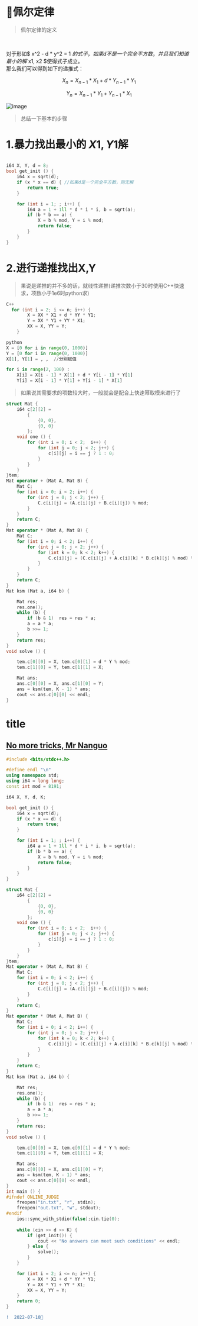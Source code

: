 # 🍂佩尔定律

> 佩尔定律的定义
<br>


   对于形如$ x^2 - d * y^2 = 1 $的式子，如果d不是一个完全平方数，并且我们知道最小的解$ x1, x2 $使得式子成立。  
   那么我们可以得到如下的递推式：  
   
 $$  X_n = X_{n-1} * X_1 + d * Y_{n-1} * Y_1 $$
 
 $$  Y_n = X_{n-1} * Y_1 + Y_{n-1} * X_1  $$
 
 ![image](https://user-images.githubusercontent.com/92497177/178136728-54259504-b880-49db-9ccd-7aa408e9873a.png)


> 总结一下基本的步骤

#  1.暴力找出最小的 $X1, Y1$解

```C++

i64 X, Y, d = 8;
bool get_init () {
	i64 x = sqrt(d);
	if (x * x == d) { //如果d是一个完全平方数，则无解
		return true;
	}

	for (int i = 1; ; i++) {
		i64 a = 1 + 1ll * d * i * i, b = sqrt(a);
		if (b * b == a) {
			X = b % mod, Y = i % mod;
			return false;
		}
	}
}
```

#  2.进行递推找出X,Y

> 果说是递推的并不多的话，就线性递推(递推次数小于30时使用C++快速求，项数小于1e6时python求)
```C++
C++
  for (int i = 2; i <= n; i++) {
		X = XX * X1 + d * YY * Y1;
		Y = XX * Y1 + YY * X1;
		XX = X, YY = Y;
	}
```
```python
python
X = [0 for i in range(0, 1000)]
Y = [0 for i in range(0, 1000)]
X[1], Y[1] = , ,  //分别赋值

for i in range(2, 100) :
    X[i] = X[i - 1] * X[1] + d * Y[i - 1] * Y[1]
    Y[i] = X[i - 1] * Y[1] + Y[i - 1] * X[1]
```

>如果说其需要求的项数较大时，一般就会是配合上快速幂取模来进行了
```C++
struct Mat {
	i64 c[2][2] = 
		{
			{0, 0},
			{0, 0}
		};
	void one () {
		for (int i = 0; i < 2;  i++) {
			for (int j = 0; j < 2; j++) {
				c[i][j] = i == j ? 1 : 0;
			}
		}
	}
}tem;
Mat operator + (Mat A, Mat B) {
	Mat C;
	for (int i = 0; i < 2; i++) {
		for (int j = 0; j < 2; j++) {
			C.c[i][j] = (A.c[i][j] + B.c[i][j]) % mod;
		}
	}
	return C;
}
Mat operator * (Mat A, Mat B) {
	Mat C;
	for (int i = 0; i < 2; i++) {
		for (int j = 0; j < 2; j++) {
			for (int k = 0; k < 2; k++) {
				C.c[i][j] = (C.c[i][j] + A.c[i][k] * B.c[k][j] % mod) % mod;
			}
		}
	}
	return C;
}
Mat ksm (Mat a, i64 b) {

	Mat res;
	res.one();
	while (b) {
		if (b & 1)  res = res * a;
		a = a * a;
		b >>= 1;
	}
	return res;
}
void solve () { 

	tem.c[0][0] = X, tem.c[0][1] = d * Y % mod;
	tem.c[1][0] = Y, tem.c[1][1] = X;

	Mat ans;
	ans.c[0][0] = X, ans.c[1][0] = Y;
	ans = ksm(tem, K - 1) * ans;
	cout << ans.c[0][0] << endl;
} 
```

# title
## [No more tricks, Mr Nanguo](https://acm.hdu.edu.cn/showproblem.php?pid=3292)
 
```C++
#include <bits/stdc++.h>

#define endl "\n"
using namespace std;
using i64 = long long;
const int mod = 8191;

i64 X, Y, d, K;

bool get_init () {
	i64 x = sqrt(d);
	if (x * x == d) {
		return true;
	}

	for (int i = 1; ; i++) {
		i64 a = 1 + 1ll * d * i * i, b = sqrt(a);
		if (b * b == a) {
			X = b % mod, Y = i % mod;
			return false;
		}
	}
}

struct Mat {
	i64 c[2][2] = 
		{
			{0, 0},
			{0, 0}
		};
	void one () {
		for (int i = 0; i < 2;  i++) {
			for (int j = 0; j < 2; j++) {
				c[i][j] = i == j ? 1 : 0;
			}
		}
	}
}tem;
Mat operator + (Mat A, Mat B) {
	Mat C;
	for (int i = 0; i < 2; i++) {
		for (int j = 0; j < 2; j++) {
			C.c[i][j] = (A.c[i][j] + B.c[i][j]) % mod;
		}
	}
	return C;
}
Mat operator * (Mat A, Mat B) {
	Mat C;
	for (int i = 0; i < 2; i++) {
		for (int j = 0; j < 2; j++) {
			for (int k = 0; k < 2; k++) {
				C.c[i][j] = (C.c[i][j] + A.c[i][k] * B.c[k][j] % mod) % mod;
			}
		}
	}
	return C;
}
Mat ksm (Mat a, i64 b) {

	Mat res;
	res.one();
	while (b) {
		if (b & 1)  res = res * a;
		a = a * a;
		b >>= 1;
	}
	return res;
}
void solve () { 

	tem.c[0][0] = X, tem.c[0][1] = d * Y % mod;
	tem.c[1][0] = Y, tem.c[1][1] = X;

	Mat ans;
	ans.c[0][0] = X, ans.c[1][0] = Y;
	ans = ksm(tem, K - 1) * ans;
	cout << ans.c[0][0] << endl;
} 
int main () {
#ifndef ONLINE_JUDGE
	freopen("in.txt", "r", stdin);
	freopen("out.txt", "w", stdout);
#endif
	ios::sync_with_stdio(false);cin.tie(0);
	
	while (cin >> d >> K) {
		if (get_init()) {
			cout << "No answers can meet such conditions" << endl;
		} else {
			solve();
		}
	}

	for (int i = 2; i <= n; i++) {
		X = XX * X1 + d * YY * Y1;
		Y = XX * Y1 + YY * X1;
		XX = X, YY = Y;
	}
	return 0;
}

```
```diff
!  2022-07-10🔖

```
